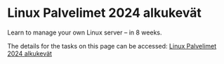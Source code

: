 # Linux Palvelimet 2024 alkukevät
Learn to manage your own Linux server – in 8 weeks.

The details for the tasks on this page can be accessed: [Linux Palvelimet 2024 alkukevät](https://terokarvinen.com/2024/linux-palvelimet-2024-alkukevat/)
